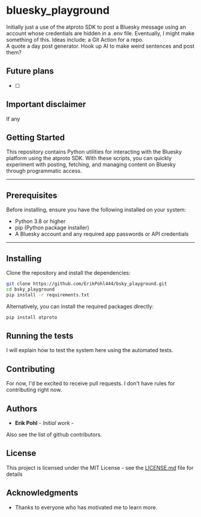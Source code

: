 # bluesky_playground

Initially just a use of the atproto SDK to post a Bluesky message using an account whose credentials are hidden in a .env file.
Eventually, I might make something of this.
Ideas include: a Git Action for a repo.  
A quote a day post generator.
Hook up AI to make weird sentences and post them?

## Future plans

- [ ] 

## Important disclaimer

If any

## Getting Started

This repository contains Python utilities for interacting with the Bluesky platform using the atproto SDK. With these scripts, you can quickly experiment with posting, fetching, and managing content on Bluesky through programmatic access.

---

## Prerequisites

Before installing, ensure you have the following installed on your system:

- Python 3.8 or higher
- pip (Python package installer)
- A Bluesky account and any required app passwords or API credentials

---

## Installing

Clone the repository and install the dependencies:

```bash
git clone https://github.com/ErikPohl444/bsky_playground.git
cd bsky_playground
pip install -r requirements.txt
```

Alternatively, you can install the required packages directly:

```bash
pip install atproto
```

## Running the tests

I will explain how to test the system here using the automated tests.

## Contributing

For now, I'd be excited to receive pull requests.  I don't have rules for contributing right now.

## Authors

* **Erik Pohl** - *Initial work* - 

Also see the list of github contributors.

## License

This project is licensed under the MIT License - see the [LICENSE.md](LICENSE.md) file for details

## Acknowledgments

* Thanks to everyone who has motivated me to learn more.
